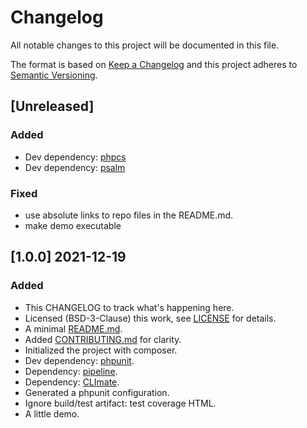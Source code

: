 # Changelog

All notable changes to this project will be documented in this file.

The format is based on [Keep a Changelog](http://keepachangelog.com/en/1.0.0/) and this project adheres to [Semantic
Versioning](http://semver.org/spec/v2.0.0.html).

## [Unreleased]
### Added
- Dev dependency: [phpcs](https://github.com/squizlabs/PHP_CodeSniffer)
- Dev dependency: [psalm](https://psalm.dev)

### Fixed
- use absolute links to repo files in the README.md.
- make demo executable

## [1.0.0] 2021-12-19
### Added
- This CHANGELOG to track what's happening here.
- Licensed (BSD-3-Clause) this work, see [LICENSE](LICENSE) for details.
- A minimal [README.md](README.md).
- Added [CONTRIBUTING.md](CONTRIBUTING.md) for clarity.
- Initialized the project with composer.
- Dev dependency: [phpunit](https://phpunit.de/).
- Dependency: [pipeline](https://pipeline.thephpleague.com/).
- Dependency: [CLImate](https://climate.thephpleague.com/).
- Generated a phpunit configuration.
- Ignore build/test artifact: test coverage HTML.
- A little demo.

